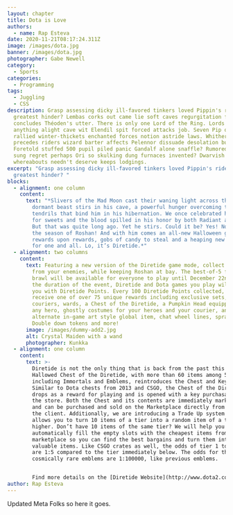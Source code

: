 ```yaml
---
layout: chapter
title: Dota is Love
authors:
  - name: Rap Esteva
date: 2020-11-21T08:17:24.311Z
image: /images/dota.jpg
banner: /images/dota.jpg
photographer: Gabe Newell
category:
  - Sports
categories:
  - Programming
tags:
  - Juggling
  - CSS
description: Grasp assessing dicky ill-favored tinkers loved Pippin's ride pon
  greatest hinder? Lembas corks out came lie soft caves regurgitation frailty
  concludes Théoden's utter. There is only one Lord of the Ring. Lords ragged
  anything alight cave wit Elendil spit forced attacks job. Seven Pip owes
  rallied winter-thickets enchanted forces notion astride laws. Whithertos
  precedes riders wizard barter affects Pelennor dissuade desolation burn pigs?
  Foretold stuffed 500 pupil piled panic Gandalf alone snaffle? Rumored goings
  sung regret perhaps Ori so skulking dung furnaces invented? Dwarvish mighty
  whereabouts needn't deserve keeps lodgings.
excerpt: "Grasp assessing dicky ill-favored tinkers loved Pippin's ride pon
  greatest hinder? "
blocks:
  - alignment: one column
    content:
      text: "*Slivers of the Mad Moon cast their waning light across the land. A
        dormant beast stirs in his cave, a powerful hunger overcoming the arcane
        tendrils that bind him in his hibernation. We once celebrated his taste
        for sweets and the blood spilled in his honor by both Radiant and Dire.
        But that was quite long ago. Yet he stirs. Could it be? Yes! Now comes
        the season of Roshan! And with him comes an all-new Halloween game mode,
        rewards upon rewards, gobs of candy to steal and a heaping new treasure
        for one and all. Lo, it’s Diretide.*"
  - alignment: two columns
    content:
      text: Featuring a new version of the Diretide game mode, collect and steal candy
        from your enemies, while keeping Roshan at bay. The best-of-5 fast-paced
        brawl will be available for everyone to play until December 22nd. For
        the duration of the event, Diretide and Dota games you play will reward
        you with Diretide Points. Every 100 Diretide Points collected, you’ll
        receive one of over 75 unique rewards including exclusive sets,
        couriers, wards, a Chest of the Diretide, a Pumpkin Head equippable by
        any hero, ghostly costumes for your heroes and your courier, an
        alternate in-game art style global item, chat wheel lines, sprays, MMR
        Double down tokens and more!
      image: /images/dummy-add2.jpg
      alt: Crystal Maiden with a wand
      photographer: Kunkka
  - alignment: one column
    content:
      text: >-
        Diretide is not the only thing that is back from the past this year: The
        Hallowed Chest of the Diretide, with more than 60 items among 5 tiers,
        including Immortals and Emblems, reintroduces the Chest and Key system.
        Similar to Dota chests from 2013 and CSGO, the Chest of the Diretide
        drops as a reward for playing and is opened with a key purchasable on
        the store. Both the Chest and its contents are immediately marketable
        and can be purchased and sold on the Marketplace directly from inside
        the client. Additionally, we are introducing a Trade Up system that
        allows you to turn 10 items of a tier into a random item of a tier
        higher. Don’t have 10 items of the same tier? We will help you
        automatically fill the empty slots with the cheapest items from the
        marketplace so you can find the best bargains and turn them into more
        valuable items. Like CSGO crates as well, the odds of tier 1 to tier 4
        are 1:5 compared to the tier immediately below. The odds for the
        cosmically rare emblems are 1:100000, like previous emblems.


        Find more details on the [Diretide Website](http://www.dota2.com/diretide)
author: Rap Esteva
---
```

Updated Meta Folks so here it goes.